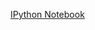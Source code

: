 [IPython Notebook](https://dataplatform.cloud.ibm.com/analytics/notebooks/v2/42874e88-99db-4e07-8754-c3fa1a583140/view?access_token=36c07fb8c52a090bbc88d5f60606d91956da00c8a1459e32798864d3a21c7ffe)